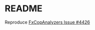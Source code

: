 # README

Reproduce [FxCopAnalyzers Issue #4426](https://github.com/dotnet/roslyn-analyzers/issues/4426)
